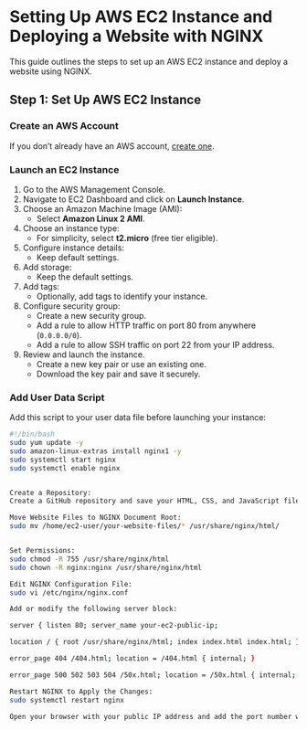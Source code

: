 # Setting Up AWS EC2 Instance and Deploying a Website with NGINX

This guide outlines the steps to set up an AWS EC2 instance and deploy a website using NGINX.

## Step 1: Set Up AWS EC2 Instance

### Create an AWS Account

If you don’t already have an AWS account, [create one](https://aws.amazon.com/).

### Launch an EC2 Instance

1. Go to the AWS Management Console.
2. Navigate to EC2 Dashboard and click on **Launch Instance**.
3. Choose an Amazon Machine Image (AMI):
   - Select **Amazon Linux 2 AMI**.
4. Choose an instance type:
   - For simplicity, select **t2.micro** (free tier eligible).
5. Configure instance details:
   - Keep default settings.
6. Add storage:
   - Keep the default settings.
7. Add tags:
   - Optionally, add tags to identify your instance.
8. Configure security group:
   - Create a new security group.
   - Add a rule to allow HTTP traffic on port 80 from anywhere (`0.0.0.0/0`).
   - Add a rule to allow SSH traffic on port 22 from your IP address.
9. Review and launch the instance.
   - Create a new key pair or use an existing one.
   - Download the key pair and save it securely.

### Add User Data Script

Add this script to your user data file before launching your instance:

```Bash Script
#!/bin/bash
sudo yum update -y
sudo amazon-linux-extras install nginx1 -y
sudo systemctl start nginx
sudo systemctl enable nginx


Create a Repository:
Create a GitHub repository and save your HTML, CSS, and JavaScript files in it (e.g., index.html, styles.css, script.js).

Move Website Files to NGINX Document Root:
sudo mv /home/ec2-user/your-website-files/* /usr/share/nginx/html/


Set Permissions:
sudo chmod -R 755 /usr/share/nginx/html
sudo chown -R nginx:nginx /usr/share/nginx/html

Edit NGINX Configuration File:
sudo vi /etc/nginx/nginx.conf

Add or modify the following server block:

server { listen 80; server_name your-ec2-public-ip;

location / { root /usr/share/nginx/html; index index.html index.html; }

error_page 404 /404.html; location = /404.html { internal; }

error_page 500 502 503 504 /50x.html; location = /50x.html { internal; } }

Restart NGINX to Apply the Changes: 
sudo systemctl restart nginx

Open your browser with your public IP address and add the port number which is specified in the configuration, ie port 80.